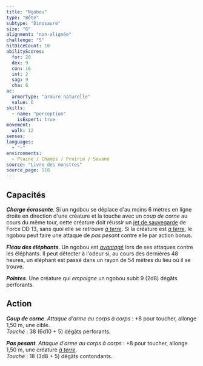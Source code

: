 ```yaml
---
title: "Ngobou"
type: "Bête"
subtype: "Dinosaure"
size: "G"
alignment: "non-alignée"
challenge: "5"
hitDiceCount: 10
abilityScores:
  for: 20
  dex: 9
  con: 16
  int: 2
  sag: 9
  cha: 6
ac: 
  armorType: "armure naturelle"
  value: 6
skills: 
  - name: "perception"
    isExpert: true
movement: 
  walk: 12
senses: 
languages: 
  - "—"
environments:
  - Plaine / Champs / Prairie / Savane
source: "Livre des monstres"
source_page: 118
---
```

## Capacités
_**Charge écrasante**_. Si un ngobou se déplace d'au moins 6 mètres en ligne droite en direction d'une créature et la touche avec un _coup de corne_ au cours du même tour, cette créature doit réussir un [jet de sauvegarde](/utiliser-les-caracteristiques/#jets-de-sauvegarde) de Force DD 13, sans quoi elle se retrouve [_à terre_](/gerer-la-sante-du-personnage/#a-terre). Si la créature est [_à terre_](/gerer-la-sante-du-personnage/#a-terre), le ngobou peut faire une attaque de _pas pesant_ contre elle par action bonus.

_**Fléau des éléphants**_. Un ngobou est [_avantagé_](/utiliser-les-caracteristiques/#avantage-et-desavantage) lors de ses attaques contre les éléphants. Il peut détecter à l'odeur si, au cours des dernières 48 heures, un éléphant est passé dans un rayon de 54 mètres du lieu où il se trouve.

_**Pointes**_. Une créature qui _empoigne_ un ngobou subit 9 (2d8) dégâts perforants.

## Action
_**Coup de corne**_. _Attaque d'arme au corps à corps_ : +8 pour toucher, allonge 1,50 m, une cible.  
_Touché_ : 38 (6d10 + 5) dégâts perforants.

_**Pas pesant**_. _Attaque d'arme au corps à corps_ : +8 pour toucher, allonge 1,50 m, une créature [_à terre_](/gerer-la-sante-du-personnage/#a-terre).  
_Touché_ : 18 (3d8 + 5) dégâts contondants.
